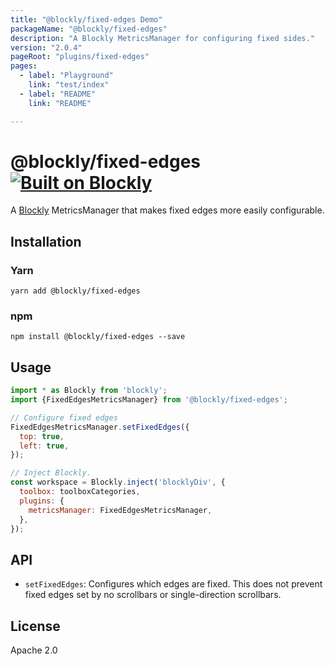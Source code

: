 ```yaml
---
title: "@blockly/fixed-edges Demo"
packageName: "@blockly/fixed-edges"
description: "A Blockly MetricsManager for configuring fixed sides."
version: "2.0.4"
pageRoot: "plugins/fixed-edges"
pages:
  - label: "Playground"
    link: "test/index"
  - label: "README"
    link: "README"

---
```

# @blockly/fixed-edges [![Built on Blockly](https://tinyurl.com/built-on-blockly)](https://github.com/google/blockly)

A [Blockly](https://www.npmjs.com/package/blockly) MetricsManager that makes
fixed edges more easily configurable.

## Installation

### Yarn
```
yarn add @blockly/fixed-edges
```

### npm
```
npm install @blockly/fixed-edges --save
```

## Usage

```js
import * as Blockly from 'blockly';
import {FixedEdgesMetricsManager} from '@blockly/fixed-edges';

// Configure fixed edges
FixedEdgesMetricsManager.setFixedEdges({
  top: true,
  left: true,
});

// Inject Blockly.
const workspace = Blockly.inject('blocklyDiv', {
  toolbox: toolboxCategories,
  plugins: {
    metricsManager: FixedEdgesMetricsManager,
  },
});
```

## API

- `setFixedEdges`: Configures which edges are fixed. This does not prevent fixed
edges set by no scrollbars or single-direction scrollbars.

## License
Apache 2.0

